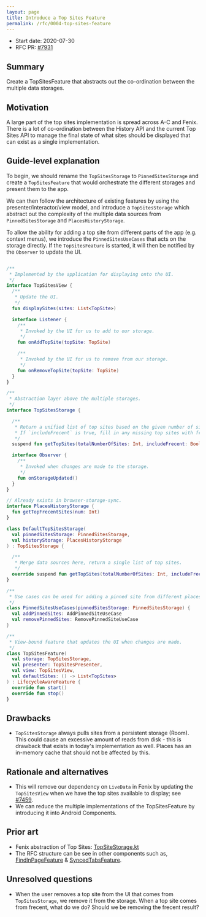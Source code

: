 ```yaml
---
layout: page
title: Introduce a Top Sites Feature
permalink: /rfc/0004-top-sites-feature
---
```


* Start date: 2020-07-30
* RFC PR: [#7931](https://github.com/mozilla-mobile/android-components/pull/7931)

## Summary

Create a TopSitesFeature that abstracts out the co-ordination between the multiple data storages.

## Motivation

A large part of the top sites implementation is spread across A-C and Fenix. There is a lot of co-ordination between the History API and the current Top Sites API to manage the final state of what sites should be displayed that can exist as a single implementation.

## Guide-level explanation

To begin, we should rename the `TopSitesStorage`  to `PinnedSitesStorage` and create a `TopSitesFeature` that would orchestrate the different storages and present them to the app.

We can then follow the architecture of existing features by using the presenter/interactor/view model, and introduce a `TopSitesStorage` which abstract out the complexity of the multiple data sources from `PinnedSitesStorage` and `PlacesHistoryStorage`.

To allow the ability for adding a top site from different parts of the app (e.g. context menus), we introduce the `PinnedSitesUseCases` that acts on the storage directly. If the `TopSitesFeature` is started, it will then be notified by the `Observer` to update the UI.

```kotlin

/**
 * Implemented by the application for displaying onto the UI.
 */
interface TopSitesView {
  /**
   * Update the UI.
   */
  fun displaySites(sites: List<TopSite>)

  interface Listener {
    /**
     * Invoked by the UI for us to add to our storage.
     */
    fun onAddTopSite(topSite: TopSite)

    /**
     * Invoked by the UI for us to remove from our storage.
     */
    fun onRemoveTopSite(topSite: TopSite)
  }
}

/**
 * Abstraction layer above the multiple storages.
 */
interface TopSitesStorage {

  /**
   * Return a unified list of top sites based on the given number of sites desired.
   * If `includeFrecent` is true, fill in any missing top sites with frecent top site results.
   */
  suspend fun getTopSites(totalNumberOfSites: Int, includeFrecent: Boolean): List<TopSite>

  interface Observer {
    /**
     * Invoked when changes are made to the storage.
     */
    fun onStorageUpdated()
  }
}

// Already exists in browser-storage-sync.
interface PlacesHistoryStorage {
  fun getTopFrecentSites(num: Int)
}

class DefaultTopSitesStorage(
  val pinnedSitesStorage: PinnedSitesStorage,
  val historyStorage: PlacesHistoryStorage
) : TopSitesStorage {

  /**
   * Merge data sources here, return a single list of top sites.
   */
  override suspend fun getTopSites(totalNumberOfSites: Int, includeFrecent: Boolean): List<TopSite>
}

/**
 * Use cases can be used for adding a pinned site from different places like a context menu.
 */
class PinnedSitesUseCases(pinnedSitesStorage: PinnedSitesStorage) {
  val addPinnedSites: AddPinnedSiteUseCase
  val removePinnedSites: RemovePinnedSiteUseCase
}

/**
 * View-bound feature that updates the UI when changes are made.
 */
class TopSitesFeature(
  val storage: TopSitesStorage,
  val presenter: TopSitesPresenter,
  val view: TopSitesView,
  val defaultSites: () -> List<TopSites>
) : LifecycleAwareFeature {
  override fun start()
  override fun stop()
}
```

## Drawbacks

* `TopSitesStorage` always pulls sites from a persistent storage (Room). This could cause an excessive amount of reads from disk - this is drawback that exists in today's implementation as well. Places has an in-memory cache that should not be affected by this.

## Rationale and alternatives

- This will remove our dependency on `LiveData` in Fenix by updating the `TopSitesView` when we have the top sites available to display; see [#7459](https://github.com/mozilla-mobile/android-components/issues/7459).
- We can reduce the multiple implementations of the TopSitesFeature by introducing it into Android Components.

## Prior art

* Fenix abstraction of Top Sites: [TopSiteStorage.kt](https://github.com/mozilla-mobile/fenix/blob/3d3153039ce794df09a243968b888ae7cb856d9b/app/src/main/java/org/mozilla/fenix/components/TopSiteStorage.kt)
* The RFC structure can be see in other components such as, [FindInPageFeature](https://github.com/mozilla-mobile/android-components/blob/main/components/feature/findinpage/src/main/java/mozilla/components/feature/findinpage/FindInPageFeature.kt)  & [SyncedTabsFeature](https://github.com/mozilla-mobile/android-components/blob/main/components/feature/syncedtabs/src/main/java/mozilla/components/feature/syncedtabs/SyncedTabsFeature.kt).

## Unresolved questions

* When the user removes a top site from the UI that comes from `TopSitesStorage`, we remove it from the storage. When a top site comes from frecent, what do we do? Should we be removing the frecent result?
